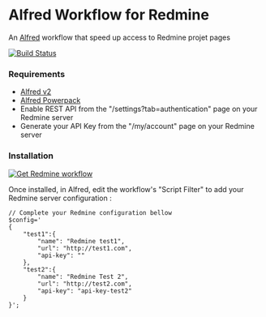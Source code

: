 Alfred Workflow for Redmine
===========================
An [Alfred](http://alfredapp.com) workflow that speed up access to Redmine projet pages

[![Build Status](https://travis-ci.org/GMaissa/redmine-alfredworkflow.svg)](https://travis-ci.org/GMaissa/redmine-alfredworkflow)

### Requirements
* [Alfred v2](http://alfredapp.com)
* [Alfred Powerpack](http://www.alfredapp.com/powerpack)
* Enable REST API from the "/settings?tab=authentication" page on your Redmine server
* Generate your API Key from the "/my/account" page on your Redmine server

### Installation
[![Get Redmine workflow](https://raw.github.com/hzlzh/AlfredWorkflow.com/master/index/css/images/downlaod-btn.png)](https://github.com/GMaissa/redmine-alfredworkflow/raw/master/Redmine.alfredworkflow)

Once installed, in Alfred, edit the workflow's "Script Filter" to add your Redmine server configuration :

    // Complete your Redmine configuration bellow
    $config='
    {
        "test1":{
            "name": "Redmine test1",
            "url": "http://test1.com",
            "api-key": ""
        },
        "test2":{
            "name": "Redmine Test 2",
            "url": "http://test2.com",
            "api-key": "api-key-test2"
        }
    }';
